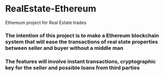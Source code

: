 # RealEstate-Ethereum
Ethereum project for Real Estate trades

### The intention of this project is to make a Ethereum blockchain system that will ease the transactions of real state properties between seller and buyer without a middle man

### The features will involve instant transactions, cryptographic key for the seller and possible loans from third parties

